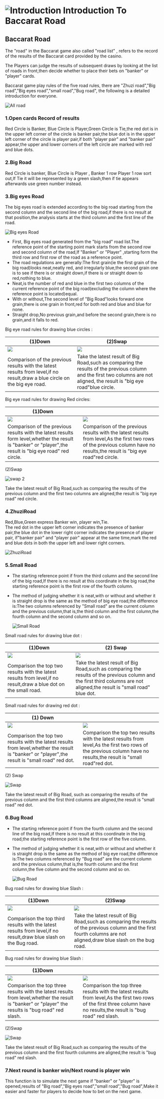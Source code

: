 # ![Introduction](https://images.staticfile.cc/statics/game_rules/bjl.png) Introduction To Baccarat Road

## Baccarat Road

The "road" in the Baccarat game also called "road list" , refers to the record of the results of the Baccarat card provided by the casino.

The Players can judge the results of subsequent draws by looking at the list of roads in front,then decide whether to place their bets on "banker" or "player" cards.

Baccarat game play rules of the five road rules, there are "Zhuzi road","Big road","Big eyes road","small road","Bug road", the following is a detailed introduction for everyone.

<img src = "https://images.staticfile.cc/statics/game_rules/img_21.png" alt="All road" class="mw-475 all-road-sizing" />

### 1.Open cards Record of results

Red Circle is Banker, Blue Circle is Player,Green Circle is Tie,the red dot is in the upper left corner of the circle is banker pair,the blue dot is in the upper left corner of the circle is player pair,if both "player pair" and "banker pair" appear,the upper and lower corners of the left circle are marked with red and blue dots.

### 2.Big Road

Red Circle is banker, Blue Circle is Player , Banker 1 row Player 1 row sort out,If Tie it will be represented by a green slash,then if tie appears afterwards use green number instead.

### 3.Big eyes Road

The big eyes road is extended according to the big road starting from the second column and the second line of the big road,if there is no result at that position,the analysis starts at the third column and the first line of the road.

<img src ="https://images.staticfile.cc/statics/game_rules/img_2.png" class="mw-310 big-eyes-road-sizing" alt="Big eyes Road"/>

- First, Big eyes road generated from the "big road" road list.The reference point of the starting point mark starts from the second row and second column of the road,If "Banker" or "Player" ,starting form the third row and first row of the road as a reference point.
- The road regulations are generally:The first grain(ie the first grain of the big road)looks neat,neatly red, and irregularly blue,the second grain one is to see if there is or straight down,if there is or straight down to red,nothing to blue.
- Neat,is the number of red and blue in the first two columns of the current reference point of the big road(excluding the column where the reference point is located)equal.
- With or without,The second level of "Big Road"looks forward one grain,there is one grain in front,red for both red and blue and blue for none.
- Straight drop,No previous grain,and before the second grain,there is no grain,and it falls to red.

Big eye road rules for drawing blue circles :

| (1)Down                                                                                                                    | (2)Swap                                                                                                                                                                     |
| -------------------------------------------------------------------------------------------------------------------------- | --------------------------------------------------------------------------------------------------------------------------------------------------------------------------- |
| <img src="https://images.staticfile.cc/statics/game_rules/img_3.png" class="rule-img-sizing"/>                            | <img src="https://images.staticfile.cc/statics/game_rules/img_4.png" class="rule-img-sizing"/>                                                                             |
| Comparison of the previous results with the latest results from level,if no result,draw a blue circle on the big eye road. | Take the latest result of Big Road,such as comparing the results of the previous column and the first two columns are not aligned, the result is "big eye road"blue circle. |

Big eye road rules for drawing Red circles:

| (1)Down                                                                                                                                                   | &nbsp;                                                                                                                                                                     |
| --------------------------------------------------------------------------------------------------------------------------------------------------------- | -------------------------------------------------------------------------------------------------------------------------------------------------------------------------- |
| <img src="https://images.staticfile.cc/statics/game_rules/img_5.png" class="rule-img-sizing"/>                                                           | <img src="https://images.staticfile.cc/statics/game_rules/img_6.png" class="rule-img-sizing"/>                                                                            |
| Comparison of the previous results with the latest results form level,whether the result is "banker" or "player",the result is "big eye road" red circle. | Comparison of the previous results with the latest results from level,As the first two rows of the previous column have no results,the result is "big eye road"red circle. |

(2)Swap

<img src="https://images.staticfile.cc/statics/game_rules/img_7.png" alt="swap 2" class="mw-135 rule-img-sizing">

Take the latest result of Big Road,such as comparing the results of the previous column and the first two columns are aligned,the result is "big eye road" red circle.

### 4.ZhuziRoad

Red,Blue,Green express Banker win, player win,Tie.  
 The red dot in the upper left corner indicates the presence of banker pair,the blue dot in the lower right corner indicates the presence of player pair, if"banker pair" and "player pair" appear at the same time,mark the red and blue dots in both the upper left and lower right corners.

 <img class="mw-180i zhuzi-road-sizing" src = "https://images.staticfile.cc/statics/game_rules/img_8.png" alt="ZhuziRoad">

### 5.Small Road

- The starting reference point if from the third column and the second line of the big road,If there is no result at this coordinate in the big road,the starting reference point is the first row of the fourth column.
- The method of judging whether it is neat,with or without and whether it is straight drop is the same as the method of big eye road,the difference is:The two columns referenced by "Small road" are the current column and the previous column,that is,the third column and the first column,the fourth column and the second column and so on.

  <img class="270 small-road-sizing" src="https://images.staticfile.cc/statics/game_rules/img_9.png" alt="Small Road"/>

Small road rules for drawing blue dot :

| (1)Down                                                                                                           | (2) Swap                                                                                                                                                                 |
| ----------------------------------------------------------------------------------------------------------------- | ------------------------------------------------------------------------------------------------------------------------------------------------------------------------ |
| <img src="https://images.staticfile.cc/statics/game_rules/img_10.png" class="rule-img-sizing"/>                  | <img src="https://images.staticfile.cc/statics/game_rules/img_11.png" class="rule-img-sizing"/>                                                                         |
| Comparison the top two results with the latest results from level,if no result,draw a blue dot on the small road. | Take the latest result of Big Road,such as comparing the results of the previous column and the first third columns are not aligned,the result is "small road" blue dot. |

Small road rules for drawing red dot :

| (1) Down                                                                                                                                         | &nbsp;                                                                                                                                                            |
| ------------------------------------------------------------------------------------------------------------------------------------------------ | ----------------------------------------------------------------------------------------------------------------------------------------------------------------- |
| <img src="https://images.staticfile.cc/statics/game_rules/img_12.png" class="rule-img-sizing"/>                                                 | <img src="https://images.staticfile.cc/statics/game_rules/img_13.png" class="rule-img-sizing"/>                                                                  |
| Comparison the top two results with the latest results from level,whether the result is "banker" or "player",the result is "small road" red dot. | Comparison the top two results with the latest results from level,As the first two rows of the previous column have no results,the result is "small road"red dot. |

(2) Swap

<img src="https://images.staticfile.cc/statics/game_rules/img_14.png" alt="Swap" class="mw-135 rule-img-sizing"/>

Take the latest result of Big Road, such as comparing the results of the previous column and the first third columns are aligned,the result is "small road" red dot.

### 6.Bug Road

- The starting reference point if from the fourth column and the second line of the big road,If there is no result at this coordinate in the big road,the starting reference point is the first row of the five column.

- The method of judging whether it is neat,with or without and whether it is straight drop is the same as the method of big eye road,the difference is:The two columns referenced by "Bug road" are the current column and the previous column,that is,the fourth column and the first column,the five column and the second column and so on.

  <img src="https://images.staticfile.cc/statics/game_rules/img_15.png" alt="Bug Road" class="mw-270 bug-road-sizing"/>

Bug road rules for drawing blue Slash :

| (1)Down                                                                                                           | (2)Swap                                                                                                                                                               |
| ----------------------------------------------------------------------------------------------------------------- | --------------------------------------------------------------------------------------------------------------------------------------------------------------------- |
| <img src="https://images.staticfile.cc/statics/game_rules/img_16.png" class="rule-img-sizing"/>                  | <img src="https://images.staticfile.cc/statics/game_rules/img_17.png" class="rule-img-sizing"/>                                                                      |
| Comparison the top third results with the latest results from level,if no result,draw blue slash on the Bug road. | Take the latest result of Big Road,such as comparing the results of the previous column and the first fourth columns are not aligned,draw blue slash on the bug road. |

Bug road rules for drawing blue Slash :

| (1)Down                                                                                                                                             | &nbsp;                                                                                                                                                                  |
| --------------------------------------------------------------------------------------------------------------------------------------------------- | ----------------------------------------------------------------------------------------------------------------------------------------------------------------------- |
| <img src="https://images.staticfile.cc/statics/game_rules/img_18.png" class="rule-img-sizing"/>                                                    | <img src="https://images.staticfile.cc/statics/game_rules/img_19.png" class="rule-img-sizing"/>                                                                        |
| Comparison the top three results with the latest results from level,whether the result is "banker" or "player" the results is "bug road" red slash. | Comparison the top three results with the latest results from level,As the first two rows of the first three column have no results,the result is "bug road" red slash. |

(2)Swap

<img src="https://images.staticfile.cc/statics/game_rules/img_20.png" alt="Swap" class="mw-135 rule-img-sizing">

Take the latest result of Big Road,such as comparing the results of the previous column and the first fourth columms are aligned,the result is "bug road" red slash.

### 7.Next round is banker win/Next round is player win

This function is to simulate the next game if "banker" or "player" is opened,results of "Big road","Big eyes road","small road","Bug road",Make it easier and faster for players to decide how to bet on the next game.
